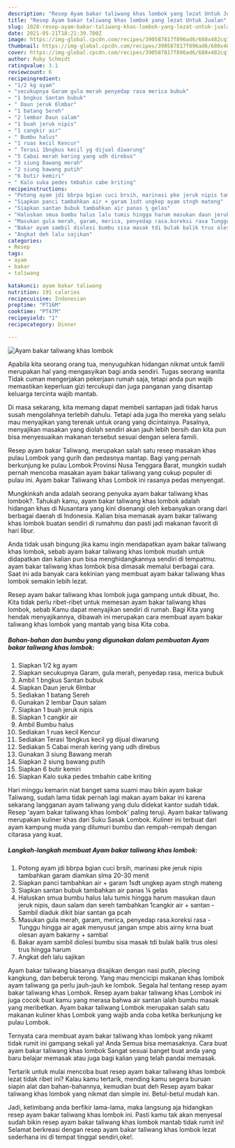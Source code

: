 ```yaml
---
description: "Resep Ayam bakar taliwang khas lombok yang lezat Untuk Jualan"
title: "Resep Ayam bakar taliwang khas lombok yang lezat Untuk Jualan"
slug: 1028-resep-ayam-bakar-taliwang-khas-lombok-yang-lezat-untuk-jualan
date: 2021-05-21T18:21:39.700Z
image: https://img-global.cpcdn.com/recipes/390587817f896ad6/680x482cq70/ayam-bakar-taliwang-khas-lombok-foto-resep-utama.jpg
thumbnail: https://img-global.cpcdn.com/recipes/390587817f896ad6/680x482cq70/ayam-bakar-taliwang-khas-lombok-foto-resep-utama.jpg
cover: https://img-global.cpcdn.com/recipes/390587817f896ad6/680x482cq70/ayam-bakar-taliwang-khas-lombok-foto-resep-utama.jpg
author: Ruby Schmidt
ratingvalue: 3.1
reviewcount: 6
recipeingredient:
- "1/2 kg ayam"
- "secukupnya Garam gula merah penyedap rasa merica bubuk"
- "1 bngkus Santan bubuk"
- " Daun jeruk 6lmbar"
- "1 batang Sereh"
- "2 lembar Daun salam"
- "1 buah jeruk nipis"
- "1 cangkir air"
- " Bumbu halus"
- "1 ruas kecil Kencur"
- " Terasi 1bngkus kecil yg dijual diwarung"
- "5 Cabai merah kering yang udh direbus"
- "3 siung Bawang merah"
- "2 siung bawang putih"
- "6 butir kemiri"
- " Kalo suka pedes tmbahin cabe kriting"
recipeinstructions:
- "Potong ayam jdi bbrpa bgian cuci brsih, marinasi pke jeruk nipis tambahkan garam diamkan slma 20-30 menit"
- "Siapkan panci tambahkan air + garam 1sdt ungkep ayam stngh mateng"
- "Siapkan santan bubuk tambahkan air panas ¼ gelas"
- "Haluskan smua bumbu halus lalu tumis hingga harum masukan daun jeruk nipis, daun salam dan sereh tambahkan 1cangkir air + santan Sambil diaduk dikit biar santan ga pcah"
- "Masukan gula merah, garam, merica, penyedap rasa.koreksi rasa Tunggu hingga air agak menyusut jangan smpe abis airny krna buat olesan ayam bakarny + sambal"
- "Bakar ayam sambil diolesi bumbu sisa masak tdi bulak balik trus olesi trus hingga harum"
- "Angkat deh lalu sajikan"
categories:
- Resep
tags:
- ayam
- bakar
- taliwang

katakunci: ayam bakar taliwang 
nutrition: 191 calories
recipecuisine: Indonesian
preptime: "PT16M"
cooktime: "PT47M"
recipeyield: "1"
recipecategory: Dinner

---
```



![Ayam bakar taliwang khas lombok](https://img-global.cpcdn.com/recipes/390587817f896ad6/680x482cq70/ayam-bakar-taliwang-khas-lombok-foto-resep-utama.jpg)

Apabila kita seorang orang tua, menyuguhkan hidangan nikmat untuk famili merupakan hal yang mengasyikan bagi anda sendiri. Tugas seorang  wanita Tidak cuman mengerjakan pekerjaan rumah saja, tetapi anda pun wajib memastikan keperluan gizi tercukupi dan juga panganan yang disantap keluarga tercinta wajib mantab.

Di masa  sekarang, kita memang dapat membeli santapan jadi tidak harus susah mengolahnya terlebih dahulu. Tetapi ada juga lho mereka yang selalu mau menyajikan yang terenak untuk orang yang dicintainya. Pasalnya, menyajikan masakan yang diolah sendiri akan jauh lebih bersih dan kita pun bisa menyesuaikan makanan tersebut sesuai dengan selera famili. 

Resep ayam bakar Taliwang, merupakan salah satu resep masakan khas pulau Lombok yang gurih dan pedasnya mantap. Bagi yang pernah berkunjung ke pulau Lombok Provinsi Nusa Tenggara Barat, mungkin sudah pernah mencoba masakan ayam bakar taliwang yang cukup populer di pulau ini. Ayam bakar Taliwang khas Lombok ini rasanya pedas menyengat.

Mungkinkah anda adalah seorang penyuka ayam bakar taliwang khas lombok?. Tahukah kamu, ayam bakar taliwang khas lombok adalah hidangan khas di Nusantara yang kini disenangi oleh kebanyakan orang dari berbagai daerah di Indonesia. Kalian bisa memasak ayam bakar taliwang khas lombok buatan sendiri di rumahmu dan pasti jadi makanan favorit di hari libur.

Anda tidak usah bingung jika kamu ingin mendapatkan ayam bakar taliwang khas lombok, sebab ayam bakar taliwang khas lombok mudah untuk didapatkan dan kalian pun bisa menghidangkannya sendiri di tempatmu. ayam bakar taliwang khas lombok bisa dimasak memalui berbagai cara. Saat ini ada banyak cara kekinian yang membuat ayam bakar taliwang khas lombok semakin lebih lezat.

Resep ayam bakar taliwang khas lombok juga gampang untuk dibuat, lho. Kita tidak perlu ribet-ribet untuk memesan ayam bakar taliwang khas lombok, sebab Kamu dapat menyajikan sendiri di rumah. Bagi Kita yang hendak menyajikannya, dibawah ini merupakan cara membuat ayam bakar taliwang khas lombok yang mantab yang bisa Kita coba.

<!--inarticleads1-->

##### Bahan-bahan dan bumbu yang digunakan dalam pembuatan Ayam bakar taliwang khas lombok:

1. Siapkan 1/2 kg ayam
1. Siapkan secukupnya Garam, gula merah, penyedap rasa, merica bubuk
1. Ambil 1 bngkus Santan bubuk
1. Siapkan  Daun jeruk 6lmbar
1. Sediakan 1 batang Sereh
1. Gunakan 2 lembar Daun salam
1. Siapkan 1 buah jeruk nipis
1. Siapkan 1 cangkir air
1. Ambil  Bumbu halus
1. Sediakan 1 ruas kecil Kencur
1. Sediakan  Terasi 1bngkus kecil yg dijual diwarung
1. Sediakan 5 Cabai merah kering yang udh direbus
1. Gunakan 3 siung Bawang merah
1. Siapkan 2 siung bawang putih
1. Siapkan 6 butir kemiri
1. Siapkan  Kalo suka pedes tmbahin cabe kriting


Hari minggu kemarin niat banget sama suami mau bikin ayam bakar Taliwang, sudah lama tidak pernah lagi makan ayam bakar ini karena sekarang langganan ayam taliwang yang dulu didekat kantor sudah tidak. Resep &#39;ayam bakar taliwang khas lombok&#39; paling teruji. Ayam bakar taliwang merupakan kuliner khas dari Suku Sasak Lombok. Kuliner ini terbuat dari ayam kampung muda yang dilumuri bumbu dan rempah-rempah dengan citarasa yang kuat. 

<!--inarticleads2-->

##### Langkah-langkah membuat Ayam bakar taliwang khas lombok:

1. Potong ayam jdi bbrpa bgian cuci brsih, marinasi pke jeruk nipis tambahkan garam diamkan slma 20-30 menit
1. Siapkan panci tambahkan air + garam 1sdt ungkep ayam stngh mateng
1. Siapkan santan bubuk tambahkan air panas ¼ gelas
1. Haluskan smua bumbu halus lalu tumis hingga harum masukan daun jeruk nipis, daun salam dan sereh tambahkan 1cangkir air + santan - Sambil diaduk dikit biar santan ga pcah
1. Masukan gula merah, garam, merica, penyedap rasa.koreksi rasa - Tunggu hingga air agak menyusut jangan smpe abis airny krna buat olesan ayam bakarny + sambal
1. Bakar ayam sambil diolesi bumbu sisa masak tdi bulak balik trus olesi trus hingga harum
1. Angkat deh lalu sajikan


Ayam bakar taliwang biasanya disajikan dengan nasi putih, plecing kangkung, dan beberuk terong. Yang mau mencicipi makanan khas lombok ayam taliwang ga perlu jauh-jauh ke lombok. Segala hal tentang resep ayam bakar taliwang khas Lombok. Resep ayam bakar taliwang khas Lombok ini juga cocok buat kamu yang merasa bahwa air santan ialah bumbu masak yang meribetkan. Ayam bakar taliwang Lombok merupakan salah satu makanan kuliner khas Lombok yang wajib anda coba ketika berkunjung ke pulau Lombok. 

Ternyata cara membuat ayam bakar taliwang khas lombok yang nikamt tidak rumit ini gampang sekali ya! Anda Semua bisa memasaknya. Cara buat ayam bakar taliwang khas lombok Sangat sesuai banget buat anda yang baru belajar memasak atau juga bagi kalian yang telah pandai memasak.

Tertarik untuk mulai mencoba buat resep ayam bakar taliwang khas lombok lezat tidak ribet ini? Kalau kamu tertarik, mending kamu segera buruan siapin alat dan bahan-bahannya, kemudian buat deh Resep ayam bakar taliwang khas lombok yang nikmat dan simple ini. Betul-betul mudah kan. 

Jadi, ketimbang anda berfikir lama-lama, maka langsung aja hidangkan resep ayam bakar taliwang khas lombok ini. Pasti kamu tak akan menyesal sudah bikin resep ayam bakar taliwang khas lombok mantab tidak rumit ini! Selamat berkreasi dengan resep ayam bakar taliwang khas lombok lezat sederhana ini di tempat tinggal sendiri,oke!.

